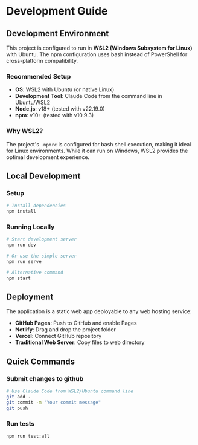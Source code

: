 # Development Guide

## Development Environment

This project is configured to run in **WSL2 (Windows Subsystem for Linux)** with Ubuntu. The npm configuration uses bash instead of PowerShell for cross-platform compatibility.

### Recommended Setup
- **OS**: WSL2 with Ubuntu (or native Linux)
- **Development Tool**: Claude Code from the command line in Ubuntu/WSL2
- **Node.js**: v18+ (tested with v22.19.0)
- **npm**: v10+ (tested with v10.9.3)

### Why WSL2?
The project's `.npmrc` is configured for bash shell execution, making it ideal for Linux environments. While it can run on Windows, WSL2 provides the optimal development experience.

## Local Development

### Setup
```bash
# Install dependencies
npm install
```

### Running Locally
```bash
# Start development server
npm run dev

# Or use the simple server
npm run serve

# Alternative command
npm start
```

## Deployment

The application is a static web app deployable to any web hosting service:

- **GitHub Pages**: Push to GitHub and enable Pages
- **Netlify**: Drag and drop the project folder
- **Vercel**: Connect GitHub repository
- **Traditional Web Server**: Copy files to web directory

## Quick Commands

### Submit changes to github
```bash
# Use Claude Code from WSL2/Ubuntu command line
git add .
git commit -m "Your commit message"
git push
```

### Run tests
```bash
npm run test:all
```